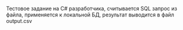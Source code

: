 Тестовое задание на C# разработчика, считывается SQL запрос из файла, применяется к локальной БД, результат выводится в файл output.csv
